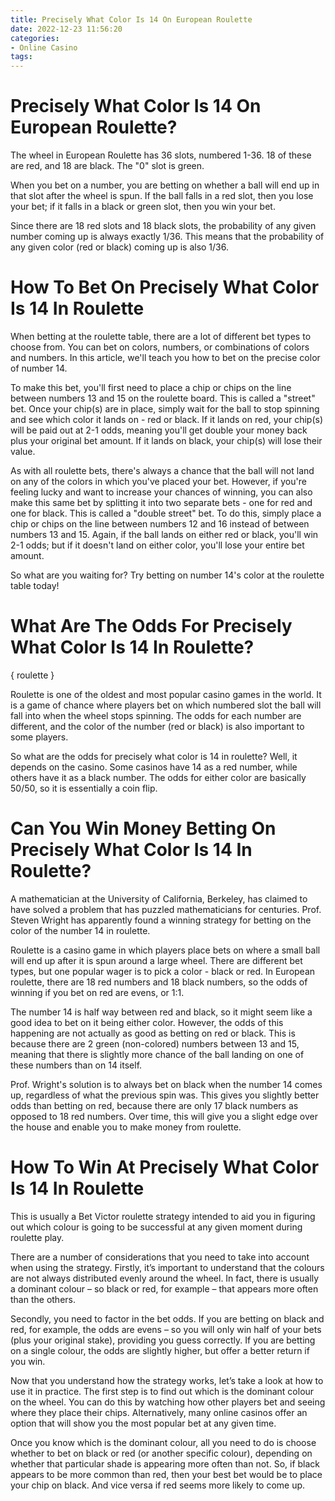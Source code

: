 ```yaml
---
title: Precisely What Color Is 14 On European Roulette
date: 2022-12-23 11:56:20
categories:
- Online Casino
tags:
---
```



#  Precisely What Color Is 14 On European Roulette?

The wheel in European Roulette has 36 slots, numbered 1-36. 18 of these are red, and 18 are black. The "0" slot is green.

When you bet on a number, you are betting on whether a ball will end up in that slot after the wheel is spun. If the ball falls in a red slot, then you lose your bet; if it falls in a black or green slot, then you win your bet.

Since there are 18 red slots and 18 black slots, the probability of any given number coming up is always exactly 1/36. This means that the probability of any given color (red or black) coming up is also 1/36.

#  How To Bet On Precisely What Color Is 14 In Roulette

When betting at the roulette table, there are a lot of different bet types to choose from. You can bet on colors, numbers, or combinations of colors and numbers. In this article, we'll teach you how to bet on the precise color of number 14.

To make this bet, you'll first need to place a chip or chips on the line between numbers 13 and 15 on the roulette board. This is called a "street" bet. Once your chip(s) are in place, simply wait for the ball to stop spinning and see which color it lands on - red or black. If it lands on red, your chip(s) will be paid out at 2-1 odds, meaning you'll get double your money back plus your original bet amount. If it lands on black, your chip(s) will lose their value.

As with all roulette bets, there's always a chance that the ball will not land on any of the colors in which you've placed your bet. However, if you're feeling lucky and want to increase your chances of winning, you can also make this same bet by splitting it into two separate bets - one for red and one for black. This is called a "double street" bet. To do this, simply place a chip or chips on the line between numbers 12 and 16 instead of between numbers 13 and 15. Again, if the ball lands on either red or black, you'll win 2-1 odds; but if it doesn't land on either color, you'll lose your entire bet amount.

So what are you waiting for? Try betting on number 14's color at the roulette table today!

#  What Are The Odds For Precisely What Color Is 14 In Roulette?

{ roulette }

Roulette is one of the oldest and most popular casino games in the world. It is a game of chance where players bet on which numbered slot the ball will fall into when the wheel stops spinning. The odds for each number are different, and the color of the number (red or black) is also important to some players.

So what are the odds for precisely what color is 14 in roulette? Well, it depends on the casino. Some casinos have 14 as a red number, while others have it as a black number. The odds for either color are basically 50/50, so it is essentially a coin flip.

#  Can You Win Money Betting On Precisely What Color Is 14 In Roulette?

A mathematician at the University of California, Berkeley, has claimed to have solved a problem that has puzzled mathematicians for centuries. Prof. Steven Wright has apparently found a winning strategy for betting on the color of the number 14 in roulette.

Roulette is a casino game in which players place bets on where a small ball will end up after it is spun around a large wheel. There are different bet types, but one popular wager is to pick a color - black or red. In European roulette, there are 18 red numbers and 18 black numbers, so the odds of winning if you bet on red are evens, or 1:1.

The number 14 is half way between red and black, so it might seem like a good idea to bet on it being either color. However, the odds of this happening are not actually as good as betting on red or black. This is because there are 2 green (non-colored) numbers between 13 and 15, meaning that there is slightly more chance of the ball landing on one of these numbers than on 14 itself.

Prof. Wright's solution is to always bet on black when the number 14 comes up, regardless of what the previous spin was. This gives you slightly better odds than betting on red, because there are only 17 black numbers as opposed to 18 red numbers. Over time, this will give you a slight edge over the house and enable you to make money from roulette.

#  How To Win At Precisely What Color Is 14 In Roulette

This is usually a Bet Victor roulette strategy intended to aid you in figuring out which colour is going to be successful at any given moment during roulette play. 

There are a number of considerations that you need to take into account when using the strategy. Firstly, it’s important to understand that the colours are not always distributed evenly around the wheel. In fact, there is usually a dominant colour – so black or red, for example – that appears more often than the others.

Secondly, you need to factor in the bet odds. If you are betting on black and red, for example, the odds are evens – so you will only win half of your bets (plus your original stake), providing you guess correctly. If you are betting on a single colour, the odds are slightly higher, but offer a better return if you win.

Now that you understand how the strategy works, let’s take a look at how to use it in practice. The first step is to find out which is the dominant colour on the wheel. You can do this by watching how other players bet and seeing where they place their chips. Alternatively, many online casinos offer an option that will show you the most popular bet at any given time.

Once you know which is the dominant colour, all you need to do is choose whether to bet on black or red (or another specific colour), depending on whether that particular shade is appearing more often than not. So, if black appears to be more common than red, then your best bet would be to place your chip on black. And vice versa if red seems more likely to come up.